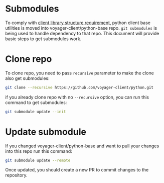 # Submodules
To comply with [client library structure requirement](https://github.com/voyager-client/community/blob/master/design-docs/clients-library-structure.md),
python client base utilities is moved into voyager-client/python-base repo. `git submodules` is being used to handle dependency to that repo.
This document will provide basic steps to get submodules work.

# Clone repo
To clone repo, you need to pass `recursive` parameter to make the clone also get submodules:

```bash
git clone --recursive https://github.com/voyager-client/python.git
```

if you already clone repo with no `--recursive` option, you can run this command to get submodules:

```bash
git submodule update --init
```

# Update submodule
If you changed voyager-client/python-base and want to pull your changes into this repo run this command:

```bash
git submodule update --remote
```

Once updated, you should create a new PR to commit changes to the repository.

